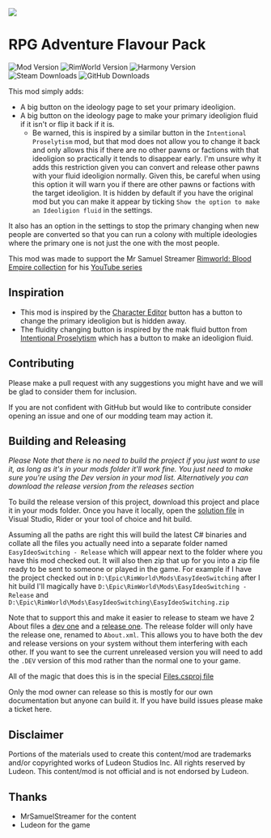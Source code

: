 <p>
  <a href="https://steamcommunity.com/sharedfiles/filedetails/?id=2992791856" alt="Steam Workshop Link">
  <img src="https://img.shields.io/static/v1?label=Steam&message=Workshop&color=blue&logo=steam&link=https://steamcommunity.com/sharedfiles/filedetails/?id=2992791856"/>
  </a>
</p>

# RPG Adventure Flavour Pack

![Mod Version](https://img.shields.io/badge/Mod_Version-1.0.0-blue.svg)
![RimWorld Version](https://img.shields.io/badge/Built_for_RimWorld-1.4-blue.svg)
![Harmony Version](https://img.shields.io/badge/Powered_by_Harmony-2.3-blue.svg)\
![Steam Downloads](https://img.shields.io/steam/downloads/2992791856?colorB=blue&label=Steam+Downloads)
![GitHub Downloads](https://img.shields.io/github/downloads/feldoh/EasyIdeoSwitching/total?colorB=blue&label=GitHub+Downloads)

This mod simply adds:
* A big button on the ideology page to set your primary ideoligion.
* A big button on the ideology page to make your primary ideoligion fluid if it isn't or flip it back if it is.
  * Be warned, this is inspired by a similar button in the `Intentional Proselytism` mod, but that mod does not allow you to change it back and only allows this if there are no other pawns or factions with that ideoligion so practically it tends to disappear early. I'm unsure why it adds this restriction given you can convert and release other pawns with your fluid ideoligion normally. Given this, be careful when using this option it will warn you if there are other pawns or factions with the target ideoligion. It is hidden by default if you have the original mod but you can make it appear by ticking `Show the option to make an Ideoligion fluid` in the settings.

It also has an option in the settings to stop the primary changing when new people are converted so that you can run a colony with multiple ideologies where the primary one is not just the one with the most people.

This mod was made to support the Mr Samuel Streamer [Rimworld: Blood Empire collection](https://steamcommunity.com/sharedfiles/filedetails/?id=2988953577) for his [YouTube series](https://www.youtube.com/playlist?list=PLNWGkqCSwkOEi0bxBObdEGd9_pv9odh78)  

## Inspiration
* This mod is inspired by the [Character Editor](https://steamcommunity.com/sharedfiles/filedetails/?id=1874644848) button has a button to change the primary ideoligion but is hidden away.
* The fluidity changing button is inspired by the mak fluid button from [Intentional Proselytism](https://steamcommunity.com/sharedfiles/filedetails/?id=2615025149) which has a button to make an ideoligion fluid.

## Contributing
Please make a pull request with any suggestions you might have and we will be glad to consider them for inclusion.

If you are not confident with GitHub but would like to contribute consider opening an issue and one of our modding team may action it.

## Building and Releasing

*Please Note that there is no need to build the project if you just want to use it, as long as it's in your mods folder it'll work fine. You just need to make sure you're using the _Dev_ version in your mod list. Alternatively you can download the release version from the releases section*

To build the release version of this project, download this project and place it in your mods folder.
Once you have it locally, open the [solution file](1.4/Source/EasyIdeoSwitching.sln) in Visual Studio, Rider or your tool of choice and hit build.

Assuming all the paths are right this will build the latest C# binaries and collate all the files you actually need into a separate folder named `EasyIdeoSwitching - Release` which will appear next to the folder where you have this mod checked out.
It will also then zip that up for you into a zip file ready to be sent to someone or played in the game.
For example if I have the project checked out in `D:\Epic\RimWorld\Mods\EasyIdeoSwitching` after I hit build I'll magically have `D:\Epic\RimWorld\Mods\EasyIdeoSwitching - Release` and `D:\Epic\RimWorld\Mods\EasyIdeoSwitching\EasyIdeoSwitching.zip`

Note that to support this and make it easier to release to steam we have 2 About files a [dev one](About/About.xml) and a [release one](About/About-Release.xml).
The release folder will only have the release one, renamed to `About.xml`. This allows you to have both the dev and release versions on your system without them interfering with each other.
If you want to see the current unreleased version you will need to add the `.DEV` version of this mod rather than the normal one to your game.

All of the magic that does this is in the special [Files.csproj file](Files.csproj)

Only the mod owner can release so this is mostly for our own documentation but anyone can build it.
If you have build issues please make a ticket here.

## Disclaimer
Portions of the materials used to create this content/mod are trademarks and/or copyrighted works of Ludeon Studios Inc. All rights reserved by Ludeon. This content/mod is not official and is not endorsed by Ludeon.

## Thanks
* MrSamuelStreamer for the content
* Ludeon for the game
